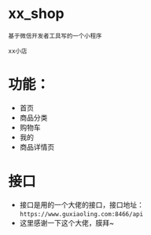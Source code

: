 # xx_shop
`基于微信开发者工具写的一个小程序 `

`xx小店` 

# 功能：
+ 首页
+ 商品分类
+ 购物车
+ 我的
+ 商品详情页

# 接口
+ 接口是用的一个大佬的接口，接口地址：`https://www.guxiaoling.com:8466/api`
+ 这里感谢一下这个大佬，膜拜~

